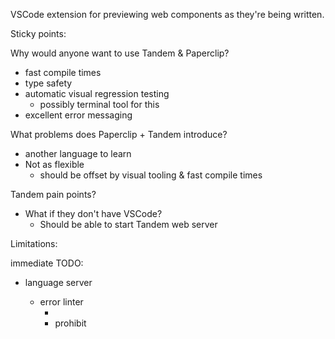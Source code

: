 VSCode extension for previewing web components as they're being written.

Sticky points:

Why would anyone want to use Tandem & Paperclip?

- fast compile times
- type safety
- automatic visual regression testing
  - possibly terminal tool for this
- excellent error messaging

What problems does Paperclip + Tandem introduce?

- another language to learn
- Not as flexible
  - should be offset by visual tooling & fast compile times

Tandem pain points?

- What if they don't have VSCode?
  - Should be able to start Tandem web server

Limitations:

immediate TODO:

- language server
  - error linter
    - <import not found>
    - prohibit <script /> tags
    - prohibit function calls
  - warn linter (should have config so that user can turn on & off)
    - warn when CSS selector tag isn't used
    - warn if <property /> tag isn't present
  - DX enhancements
    - jump to definition
- React compiler
- web preview for non-vscode users
- pretty terminal compiler output

- Language enhancements

  - Nestable

- testing tools

* JS evaluator
  - strings
  - numbers
  - arrays
  - objects
  - groups
  - operations
    - or
    - and
    - +
    - -
    - %
  - elements
* #each

- diff/patch

* examples
  - chat app
  - todo list
* <logic /> element
* optimizations
  - diff / patch
* compilers
  - react
* preview
  - chrome-like inspector
  - ability to change colors
* linter
  - syntax errors
  - prevent bindings for imports
  - prevent bindings for logic
* DSL

  - ability to import .json files into scope
  - ability to import .css files into scope

*

Existing apps:

TODO
